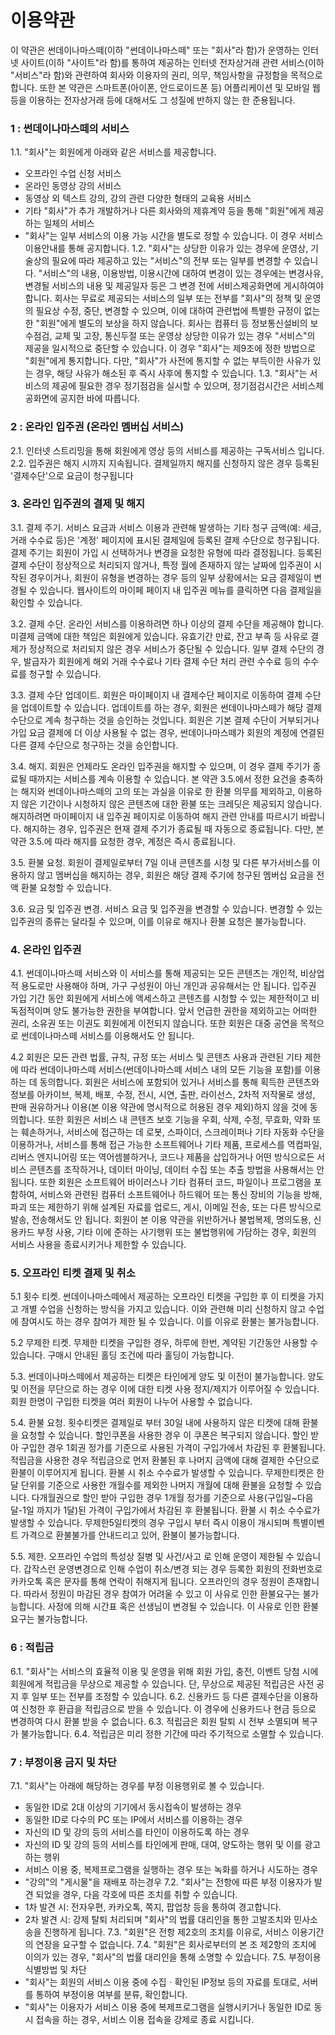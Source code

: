 # 이용약관

이 약관은 썬데이나마스떼(이하 "썬데이나마스떼" 또는 "회사"라 함)가 운영하는 인터넷 사이트(이하 "사이트"라 함)를 통하여 제공하는 인터넷 전자상거래 관련 서비스(이하 "서비스"라 함)와 관련하여 회사와 이용자의 권리, 의무, 책임사항을 규정함을 목적으로 합니다. 또한 본 약관은 스마트폰(아이폰, 안드로이드폰 등) 어플리케이션 및 모바일 웹 등을 이용하는 전자상거래 등에 대해서도 그 성질에 반하지 않는 한 준용됩니다.

### 1 : 썬데이나마스떼의 서비스
1.1. "회사"는 회원에게 아래와 같은 서비스를 제공합니다.
  - 오프라인 수업 신청 서비스
  - 온라인 동영상 강의 서비스
  - 동영상 외 텍스트 강의, 강의 관련 다양한 형태의 교육용 서비스
  - 기타 "회사"가 추가 개발하거나 다른 회사와의 제휴계약 등을 통해 "회원"에게 제공하는 일체의 서비스
  - "회사"는 일부 서비스의 이용 가능 시간을 별도로 정할 수 있습니다. 이 경우 서비스 이용안내를 통해 공지합니다.
1.2. "회사"는 상당한 이유가 있는 경우에 운영상, 기술상의 필요에 따라 제공하고 있는 "서비스"의 전부 또는 일부를 변경할 수 있습니다.
"서비스"의 내용, 이용방법, 이용시간에 대하여 변경이 있는 경우에는 변경사유, 변경될 서비스의 내용 및 제공일자 등은 그 변경 전에 서비스제공화면에 게시하여야 합니다.
회사는 무료로 제공되는 서비스의 일부 또는 전부를 "회사"의 정책 및 운영의 필요상 수정, 중단, 변경할 수 있으며, 이에 대하여 관련법에 특별한 규정이 없는 한 "회원"에게 별도의 보상을 하지 않습니다.
회사는 컴퓨터 등 정보통신설비의 보수점검, 교체 및 고장, 통신두절 또는 운영상 상당한 이유가 있는 경우 "서비스"의 제공을 일시적으로 중단할 수 있습니다. 이 경우 "회사"는 제9조에 정한 방법으로 "회원"에게 통지합니다. 다만, "회사"가 사전에 통지할 수 없는 부득이한 사유가 있는 경우, 해당 사유가 해소된 후 즉시 사후에 통지할 수 있습니다.
1.3. "회사"는 서비스의 제공에 필요한 경우 정기점검을 실시할 수 있으며, 정기점검시간은 서비스제공화면에 공지한 바에 따릅니다.

### 2 : 온라인 입주권 (온라인 멤버십 서비스)
2.1. 인터넷 스트리밍을 통해 회원에게 영상 등의 서비스를 제공하는 구독서비스 입니다.
2.2. 입주권은 해지 시까지 지속됩니다. 결제일까지 해지를 신청하지 않은 경우 등록된 '결제수단'으로 요금이 청구됩니다

### 3. 온라인 입주권의 결제 및 해지
3.1. 결제 주기. 서비스 요금과 서비스 이용과 관련해 발생하는 기타 청구 금액(예: 세금, 거래 수수료 등)은 '계정' 페이지에 표시된 결제일에 등록된 결제 수단으로 청구됩니다. 결제 주기는 회원이 가입 시 선택하거나 변경을 요청한 유형에 따라 결정됩니다. 등록된 결제 수단이 정상적으로 처리되지 않거나, 특정 월에 존재하지 않는 날짜에 입주권이 시작된 경우이거나, 회원이 유형을 변경하는 경우 등의 일부 상황에서는 요금 결제일이 변경될 수 있습니다. 웹사이트의 마이페 페이지 내 입주권 메뉴를 클릭하면 다음 결제일을 확인할 수 있습니다.

3.2. 결제 수단. 온라인 서비스를 이용하려면 하나 이상의 결제 수단을 제공해야 합니다. 미결제 금액에 대한 책임은 회원에게 있습니다. 유효기간 만료, 잔고 부족 등 사유로 결제가 정상적으로 처리되지 않은 경우 서비스가 중단될 수 있습니다. 일부 결제 수단의 경우, 발급자가 회원에게 해외 거래 수수료나 기타 결제 수단 처리 관련 수수료 등의 수수료를 청구할 수 있습니다.

3.3. 결제 수단 업데이트. 회원은 마이페이지 내 결제수단 페이지로 이동하여 결제 수단을 업데이트할 수 있습니다. 업데이트를 하는 경우, 회원은 썬데이나마스떼가 해당 결제 수단으로 계속 청구하는 것을 승인하는 것입니다. 회원은 기본 결제 수단이 거부되거나 가입 요금 결제에 더 이상 사용될 수 없는 경우, 썬데이나마스떼가 회원의 계정에 연결된 다른 결제 수단으로 청구하는 것을 승인합니다.

3.4. 해지. 회원은 언제라도 온라인 입주권을 해지할 수 있으며, 이 경우 결제 주기가 종료될 때까지는 서비스를 계속 이용할 수 있습니다. 본 약관 3.5.에서 정한 요건을 충족하는 해지와 썬데이나마스떼의 고의 또는 과실을 이유로 한 환불 의무를 제외하고, 이용하지 않은 기간이나 시청하지 않은 콘텐츠에 대한 환불 또는 크레딧은 제공되지 않습니다. 해지하려면 마이페이지 내 입주권 페이지로 이동하여 해지 관련 안내를 따르시기 바랍니다. 해지하는 경우, 입주권은 현재 결제 주기가 종료될 때 자동으로 종료됩니다. 다만, 본 약관 3.5.에 따라 해지를 요청한 경우, 계정은 즉시 종료됩니다.

3.5. 환불 요청. 회원이 결제일로부터 7일 이내 콘텐츠를 시청 및 다른 부가서비스를 이용하지 않고 멤버십을 해지하는 경우, 회원은 해당 결제 주기에 청구된 멤버십 요금을 전액 환불 요청할 수 있습니다.

3.6. 요금 및 입주권 변경. 서비스 요금 및 입주권을 변경할 수 있습니다. 변경할 수 있는 입주권의 종류는 달라질 수 있으며, 이를 이유로 해지나 환불 요청은 불가능합니다.

### 4. 온라인 입주권
4.1. 썬데이나마스떼 서비스와 이 서비스를 통해 제공되는 모든 콘텐츠는 개인적, 비상업적 용도로만 사용해야 하며, 가구 구성원이 아닌 개인과 공유해서는 안 됩니다. 입주권 가입 기간 동안 회원에게 서비스에 액세스하고 콘텐츠를 시청할 수 있는 제한적이고 비독점적이며 양도 불가능한 권한을 부여합니다. 앞서 언급한 권한을 제외하고는 어떠한 권리, 소유권 또는 이권도 회원에게 이전되지 않습니다. 또한 회원은 대중 공연을 목적으로 썬데이나마스떼 서비스를 이용해서도 안 됩니다.

4.2 회원은 모든 관련 법률, 규칙, 규정 또는 서비스 및 콘텐츠 사용과 관련된 기타 제한에 따라 썬데이나마스떼 서비스(썬데이나마스떼 서비스 내의 모든 기능을 포함)를 이용하는 데 동의합니다. 회원은 서비스에 포함되어 있거나 서비스를 통해 획득한 콘텐츠와 정보를 아카이브, 복제, 배포, 수정, 전시, 시연, 출판, 라이선스, 2차적 저작물로 생성, 판매 권유하거나 이용(본 이용 약관에 명시적으로 허용된 경우 제외)하지 않을 것에 동의합니다. 또한 회원은 서비스 내 콘텐츠 보호 기능을 우회, 삭제, 수정, 무효화, 약화 또는 훼손하거나, 서비스에 접근하는 데 로봇, 스파이더, 스크레이퍼나 기타 자동화 수단을 이용하거나, 서비스를 통해 접근 가능한 소프트웨어나 기타 제품, 프로세스를 역컴파일, 리버스 엔지니어링 또는 역어셈블하거나, 코드나 제품을 삽입하거나 어떤 방식으로든 서비스 콘텐츠를 조작하거나, 데이터 마이닝, 데이터 수집 또는 추출 방법을 사용해서는 안 됩니다. 또한 회원은 소프트웨어 바이러스나 기타 컴퓨터 코드, 파일이나 프로그램을 포함하여, 서비스와 관련된 컴퓨터 소프트웨어나 하드웨어 또는 통신 장비의 기능을 방해, 파괴 또는 제한하기 위해 설계된 자료를 업로드, 게시, 이메일 전송, 또는 다른 방식으로 발송, 전송해서도 안 됩니다. 회원이 본 이용 약관을 위반하거나 불법복제, 명의도용, 신용카드 부정 사용, 기타 이에 준하는 사기행위 또는 불법행위에 가담하는 경우, 회원의 서비스 사용을 종료시키거나 제한할 수 있습니다.

### 5. 오프라인 티켓 결제 및 취소
5.1 횟수 티켓. 썬데이나마스떼에서 제공하는 오프라인 티켓을 구입한 후 이 티켓을 가지고 개별 수업을 신청하는 방식을 가지고 있습니다. 이와 관련해 미리 신청하지 않고 수업에 참여시도 하는 경우 참여가 제한 될 수 있습니다. 이를 이유로 환불는 불가능합니다. 

5.2 무제한 티켓. 무제한 티켓을 구입한 경우, 하루에 한번, 계약된 기간동안 사용할 수 있습니다. 구매시 안내된 홀딩 조건에 따라 홀딩이 가능합니다.

5.3. 썬데이나마스떼에서 제공하는 티켓은 타인에게 양도 및 이전이 불가능합니다. 양도 및 이전을 무단으로 하는 경우 이에 대한 티켓 사용 정지/제지가 이루어질 수 있습니다. 회원 한명이 구입한 티켓을 여러 회원이 나누어 사용할 수 없습니다.

5.4. 환불 요청. 
횟수티켓은 결제일로 부터 30일 내에 사용하지 않은 티켓에 대해 환불을 요청할 수 있습니다. 할인쿠폰을 사용한 경우 이 쿠폰은 복구되지 않습니다. 할인 받아 구입한 경우 1회권 정가를 기준으로 사용된 가격이 구입가에서 차감된 후 환불됩니다. 적립금을 사용한 경우 적립금으로 먼저 환불된 후 나머지 금액에 대해 결제한 수단으로 환불이 이루어지게 됩니다. 환불 시 취소 수수료가 발생할 수 있습니다.
무제한티켓은 한달 단위를 기준으로 사용한 개월수를 제외한 나머지 개월에 대해 환불을 요청할 수 있습니다. 다개월권으로 할인 받아 구입한 경우 1개월 정가를 기준으로 사용(구입일~다음달-1일 까지가 1달)된 가격이 구입가에서 차감된 후 환불됩니다. 환불 시 취소 수수료가 발생할 수 있습니다.
무제한5일티켓의 경우 구입시 부터 즉시 이용이 개시되며 특별이벤트 가격으로 환불불가를 안내드리고 있어, 환불이 불가능합니다.

5.5. 제한. 오프라인 수업의 특성상 질병 및 사건/사고 로 인해 운영이 제한될 수 있습니다. 갑작스런 운영변경으로 인해 수업이 취소/변경 되는 경우 등록한 회원의 전화번호로 카카오톡 혹은 문자를 통해 연락이 취해지게 됩니다.
오프라인의 경우 정원이 존재합니다. 따라서 정원이 마감된 경우 참여가 어려울 수 있고 이 사유로 인한 환불요구는 불가능합니다.
사정에 의해 시간표 혹은 선생님이 변경될 수 있습니다. 이 사유로 인한 환불요구는 불가능합니다.


### 6 : 적립금
6.1. "회사"는 서비스의 효율적 이용 및 운영을 위해 회원 가입, 충전, 이벤트 당첨 시에 회원에게 적립금을 무상으로 제공할 수 있습니다. 단, 무상으로 제공된 적립금은 사전 공지 후 일부 또는 전부를 조정할 수 있습니다.
6.2. 신용카드 등 다른 결제수단을 이용하여 신청한 후 환급을 적립금으로 받을 수 있습니다. 이 경우에 신용카드나 현금 등으로 변경하여 다시 환불 받을 수 없습니다.
6.3. 적립금은 회원 탈퇴 시 전부 소멸되며 복구가 불가능합니다.
6.4. 적립금은 미리 정한 기간에 따라 주기적으로 소멸할 수 있습니다.


### 7 : 부정이용 금지 및 차단
7.1. "회사"는 아래에 해당하는 경우를 부정 이용행위로 볼 수 있습니다.
  - 동일한 ID로 2대 이상의 기기에서 동시접속이 발생하는 경우
  - 동일한 ID로 다수의 PC 또는 IP에서 서비스를 이용하는 경우
  - 자신의 ID 및 강의 등의 서비스를 타인이 이용하도록 하는 경우
  - 자신의 ID 및 강의 등의 서비스를 타인에게 판매, 대여, 양도하는 행위 및 이를 광고하는 행위
  - 서비스 이용 중, 복제프로그램을 실행하는 경우 또는 녹화를 하거나 시도하는 경우
  - "강의"의 "게시물"을 재배포 하는경우
7.2. "회사"는 전항에 따른 부정 이용자가 발견 되었을 경우, 다음 각호에 따른 조치를 취할 수 있습니다.
  - 1차 발견 시: 전자우편, 카카오톡, 쪽지, 팝업창 등을 통하여 경고합니다.
  - 2차 발견 시: 강제 탈퇴 처리되며 "회사"의 법률 대리인을 통한 고발조치와 민사소송을 진행하게 됩니다.
7.3. "회원"은 전항 제2호의 조치를 이유로, 서비스 이용기간의 연장을 요구할 수 없습니다.
7.4. "회원"은 회사로부터의 본 조 제2항의 조치에 이의가 있는 경우, "회사"의 법률 대리인을 통해 소명할 수 있습니다.
7.5. 부정이용 식별방법 및 차단
  - "회사"는 회원의 서비스 이용 중에 수집ㆍ확인된 IP정보 등의 자료를 토대로, 서버를 통하여 부정이용 여부를 분류, 확인합니다.
  - "회사"는 이용자가 서비스 이용 중에 복제프로그램을 실행시키거나 동일한 ID로 동시 접속을 하는 경우, 서비스 이용 접속을 강제로 종료 시킵니다.
